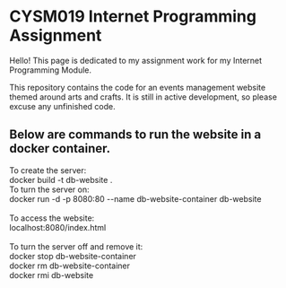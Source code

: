 <h1>
  CYSM019 Internet Programming Assignment
</h1>
<article>
  <p>
  Hello! This page is dedicated to my assignment work for my Internet Programming Module. 
  </p>
  <p>
    This repository contains the code for an events management website themed around arts and crafts. It is still in active development, so please excuse any unfinished code.
  </p>
</article>
<article>
<h2>
  Below are commands to run the website in a docker container.
</h2>
<p>
To create the server:<br>
docker build -t db-website . <br>
To turn the server on:<br> 
docker run -d -p 8080:80 --name db-website-container db-website <br><br>
To access the website:<br>
localhost:8080/index.html<br><br>
To turn the server off and remove it:<br> 
docker stop db-website-container<br>
docker rm db-website-container<br>
docker rmi db-website<br>
</p>
</article>
